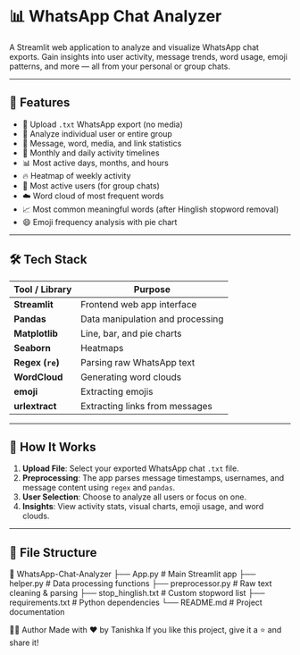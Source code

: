 # 📊 WhatsApp Chat Analyzer

A Streamlit web application to analyze and visualize WhatsApp chat exports. Gain insights into user activity, message trends, word usage, emoji patterns, and more — all from your personal or group chats.

---

## 🚀 Features

- 📁 Upload `.txt` WhatsApp export (no media)
- 👤 Analyze individual user or entire group
- 🧮 Message, word, media, and link statistics
- 📆 Monthly and daily activity timelines
- 📊 Most active days, months, and hours
- 🔥 Heatmap of weekly activity
- 👑 Most active users (for group chats)
- ☁️ Word cloud of most frequent words
- 📈 Most common meaningful words (after Hinglish stopword removal)
- 😄 Emoji frequency analysis with pie chart

---

## 🛠️ Tech Stack

| Tool / Library   | Purpose |
|------------------|---------|
| **Streamlit**    | Frontend web app interface |
| **Pandas**       | Data manipulation and processing |
| **Matplotlib**   | Line, bar, and pie charts |
| **Seaborn**      | Heatmaps |
| **Regex (`re`)** | Parsing raw WhatsApp text |
| **WordCloud**    | Generating word clouds |
| **emoji**        | Extracting emojis |
| **urlextract**   | Extracting links from messages |

---

## 🧠 How It Works

1. **Upload File**: Select your exported WhatsApp chat `.txt` file.
2. **Preprocessing**: The app parses message timestamps, usernames, and message content using `regex` and `pandas`.
3. **User Selection**: Choose to analyze all users or focus on one.
4. **Insights**: View activity stats, visual charts, emoji usage, and word clouds.

---


## 📂 File Structure

📁 WhatsApp-Chat-Analyzer
├── App.py # Main Streamlit app
├── helper.py # Data processing functions
├── preprocessor.py # Raw text cleaning & parsing
├── stop_hinglish.txt # Custom stopword list
├── requirements.txt # Python dependencies
└── README.md # Project documentation

🙋‍♀️ Author
Made with ❤️ by Tanishka
If you like this project, give it a ⭐ and share it!
